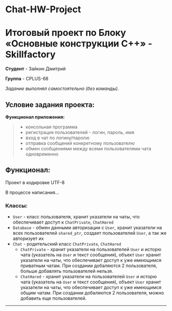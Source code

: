 # Chat-HW-Project

# Итоговый проект по Блоку «Основные конструкции C++» - Skillfactory

**Студент** - Зайкин Дмитрий

**Группа** - CPLUS-68

*Задание выполнял самостоятельно (без команды).*


## Условие задания проекта:

**Функционал приложения:**
> - консольная программа
> - регистрация пользователей - логин, пароль, имя
> - вход в чат по логину/паролю
> - отправка сообщений конкретному пользователю
> - обмен сообщениями между всеми пользователями чата одновременно


## Функционал:

Проект в кодировке UTF-8

В процессе написания...

### Классы:
- `User` - класс пользователя, хранит указатели на чаты, что обеспечивает доступ к `ChatPrivate`, `ChatHared`
- `Database` - обмен данными авторизации с `User`, хранит указатели на всех пользователей `shared_ptr`, создает пользователей `User`, а так же авторизует их
- `Chat` - родительский класс `ChatPrivate`, `ChatHared`
	- `ChatPrivate` - хранит указатели на пользователей `User` и исторю чата (указатель на `User` и текст сообщения), объект `User` хранит указатели на чаты, что обеспечивает доступ к уже имеющимся приватным чатам. При создании добаляются 2 пользователя, больше добавлять пользователей нельзя.
	- `ChatHared` - хранит указатели на пользователей `User` и исторю чата (указатель на `User` и текст сообщения), объект `User` хранит указатели на чаты, что обеспечивает доступ к уже имеющимся общим чатам. При создании добаляются 2 пользователя, можно добавить еще пользователей.
 ---


